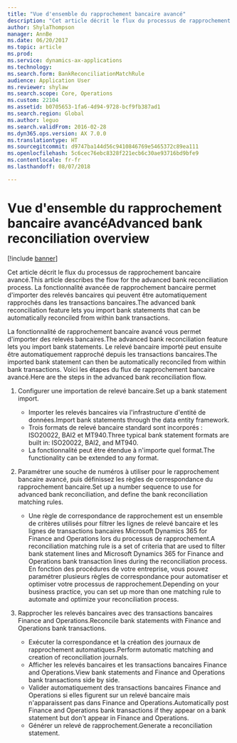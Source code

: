 ```yaml
---
title: "Vue d'ensemble du rapprochement bancaire avancé"
description: "Cet article décrit le flux du processus de rapprochement bancaire avancé. La fonctionnalité avancée de rapprochement bancaire permet d'importer des relevés bancaires qui peuvent être automatiquement rapprochés dans les transactions bancaires."
author: ShylaThompson
manager: AnnBe
ms.date: 06/20/2017
ms.topic: article
ms.prod: 
ms.service: dynamics-ax-applications
ms.technology: 
ms.search.form: BankReconciliationMatchRule
audience: Application User
ms.reviewer: shylaw
ms.search.scope: Core, Operations
ms.custom: 22104
ms.assetid: b0705653-1fa6-4d94-9728-bcf9fb387ad1
ms.search.region: Global
ms.author: leguo
ms.search.validFrom: 2016-02-28
ms.dyn365.ops.version: AX 7.0.0
ms.translationtype: HT
ms.sourcegitcommit: d9747ba144d56c9410846769e5465372c89ea111
ms.openlocfilehash: 5c6cec76ebc8328f221ecb6c30ae93716bd9bfe9
ms.contentlocale: fr-fr
ms.lasthandoff: 08/07/2018

---
```


# <a name="advanced-bank-reconciliation-overview"></a><span data-ttu-id="15e78-104">Vue d'ensemble du rapprochement bancaire avancé</span><span class="sxs-lookup"><span data-stu-id="15e78-104">Advanced bank reconciliation overview</span></span>

[!include [banner](../includes/banner.md)]

<span data-ttu-id="15e78-105">Cet article décrit le flux du processus de rapprochement bancaire avancé.</span><span class="sxs-lookup"><span data-stu-id="15e78-105">This article describes the flow for the advanced bank reconciliation process.</span></span> <span data-ttu-id="15e78-106">La fonctionnalité avancée de rapprochement bancaire permet d'importer des relevés bancaires qui peuvent être automatiquement rapprochés dans les transactions bancaires.</span><span class="sxs-lookup"><span data-stu-id="15e78-106">The advanced bank reconciliation feature lets you import bank statements that can be automatically reconciled from within bank transactions.</span></span>

<span data-ttu-id="15e78-107">La fonctionnalité de rapprochement bancaire avancé vous permet d'importer des relevés bancaires.</span><span class="sxs-lookup"><span data-stu-id="15e78-107">The advanced bank reconciliation feature lets you import bank statements.</span></span> <span data-ttu-id="15e78-108">Le relevé bancaire importé peut ensuite être automatiquement rapproché depuis les transactions bancaires.</span><span class="sxs-lookup"><span data-stu-id="15e78-108">The imported bank statement can then be automatically reconciled from within bank transactions.</span></span> <span data-ttu-id="15e78-109">Voici les étapes du flux de rapprochement bancaire avancé.</span><span class="sxs-lookup"><span data-stu-id="15e78-109">Here are the steps in the advanced bank reconciliation flow.</span></span>

1.  <span data-ttu-id="15e78-110">Configurer une importation de relevé bancaire.</span><span class="sxs-lookup"><span data-stu-id="15e78-110">Set up a bank statement import.</span></span>
    -   <span data-ttu-id="15e78-111">Importer les relevés bancaires via l'infrastructure d'entité de données.</span><span class="sxs-lookup"><span data-stu-id="15e78-111">Import bank statements through the data entity framework.</span></span>
    -   <span data-ttu-id="15e78-112">Trois formats de relevé bancaire standard sont incorporés : ISO20022, BAI2 et MT940.</span><span class="sxs-lookup"><span data-stu-id="15e78-112">Three typical bank statement formats are built in: ISO20022, BAI2, and MT940.</span></span>
    -   <span data-ttu-id="15e78-113">La fonctionnalité peut être étendue à n'importe quel format.</span><span class="sxs-lookup"><span data-stu-id="15e78-113">The functionality can be extended to any format.</span></span>

2.  <span data-ttu-id="15e78-114">Paramétrer une souche de numéros à utiliser pour le rapprochement bancaire avancé, puis définissez les règles de correspondance du rapprochement bancaire.</span><span class="sxs-lookup"><span data-stu-id="15e78-114">Set up a number sequence to use for advanced bank reconciliation, and define the bank reconciliation matching rules.</span></span>
    -   <span data-ttu-id="15e78-115">Une règle de correspondance de rapprochement est un ensemble de critères utilisés pour filtrer les lignes de relevé bancaire et les lignes de transactions bancaires Microsoft Dynamics 365 for Finance and Operations lors du processus de rapprochement.</span><span class="sxs-lookup"><span data-stu-id="15e78-115">A reconciliation matching rule is a set of criteria that are used to filter bank statement lines and Microsoft Dynamics 365 for Finance and Operations bank transaction lines during the reconciliation process.</span></span> <span data-ttu-id="15e78-116">En fonction des procédures de votre entreprise, vous pouvez paramétrer plusieurs règles de correspondance pour automatiser et optimiser votre processus de rapprochement.</span><span class="sxs-lookup"><span data-stu-id="15e78-116">Depending on your business practice, you can set up more than one matching rule to automate and optimize your reconciliation process.</span></span>

3.  <span data-ttu-id="15e78-117">Rapprocher les relevés bancaires avec des transactions bancaires Finance and Operations.</span><span class="sxs-lookup"><span data-stu-id="15e78-117">Reconcile bank statements with Finance and Operations bank transactions.</span></span>
    -   <span data-ttu-id="15e78-118">Exécuter la correspondance et la création des journaux de rapprochement automatiques.</span><span class="sxs-lookup"><span data-stu-id="15e78-118">Perform automatic matching and creation of reconciliation journals.</span></span>
    -   <span data-ttu-id="15e78-119">Afficher les relevés bancaires et les transactions bancaires Finance and Operations.</span><span class="sxs-lookup"><span data-stu-id="15e78-119">View bank statements and Finance and Operations bank transactions side by side.</span></span>
    -   <span data-ttu-id="15e78-120">Valider automatiquement des transactions bancaires Finance and Operations si elles figurent sur un relevé bancaire mais n'apparaissent pas dans Finance and Operations.</span><span class="sxs-lookup"><span data-stu-id="15e78-120">Automatically post Finance and Operations bank transactions if they appear on a bank statement but don't appear in Finance and Operations.</span></span>
    -   <span data-ttu-id="15e78-121">Générer un relevé de rapprochement.</span><span class="sxs-lookup"><span data-stu-id="15e78-121">Generate a reconciliation statement.</span></span>






